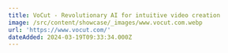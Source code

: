 ```yaml
---
title: VoCut - Revolutionary AI for intuitive video creation
image: /src/content/showcase/_images/www.vocut.com.webp
url: 'https://www.vocut.com/'
dateAdded: 2024-03-19T09:33:34.000Z
---
```


